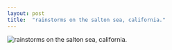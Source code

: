 ```yaml
---
layout: post
title:  "rainstorms on the salton sea, california."
---
```


![rainstorms on the salton sea, california.]({{site.baseurl}}/images/DSCF0585.jpg)
